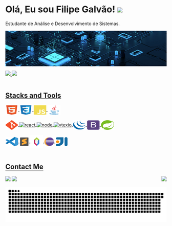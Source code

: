 # Olá, Eu sou Filipe Galvão! <img src="https://raw.githubusercontent.com/MartinHeinz/MartinHeinz/master/wave.gif" width="30px"> 

 Estudante de Análise e Desenvolvimento de Sistemas.

 <img align="center" alt="tech-backgrond" src="https://github.com/g-filipe/svg/blob/main/bgs/bg2.png?raw=true"> <br>
 
<div>
  <a href="https://github.com/g-filipe">
  <img width="428em" src="https://github-readme-stats.vercel.app/api?username=g-filipe&show_icons=true&theme=react&include_all_commits=true&count_private=true"/>
  <img width="420em"  src="https://github-readme-stats.vercel.app/api/top-langs/?username=g-filipe&layout=compact&langs_count=16&theme=react"/>
</div>

  <div style="display: inline_block"><br>

  <h2>Stacks and Tools</h2>

 
  <img align="center" alt="Lipe-HTML" height="30" width="40" src="https://raw.githubusercontent.com/devicons/devicon/master/icons/html5/html5-original.svg">

  <img align="center" alt="Lipe-CSS" height="30" width="40" src="https://raw.githubusercontent.com/devicons/devicon/master/icons/css3/css3-original.svg">

  <img align="center" alt="Lipe-Js" height="30" width="40" src="https://raw.githubusercontent.com/devicons/devicon/master/icons/javascript/javascript-plain.svg">

  <img align="center" alt="Lipe-Java" height="30" width="40" src="https://raw.githubusercontent.com/devicons/devicon/master/icons/java/java-original.svg">
   
 </div><br>
  
 <div>
 
   <img align="center" alt="git" title="Git" height="30" width="40" src="https://raw.githubusercontent.com/devicons/devicon/9f4f5cdb393299a81125eb5127929ea7bfe42889/icons/git/git-plain.svg">
 
  <img align="center" alt="react" title="ReactJs" height="40" width="55" src="https://hearmecheer.com/wp-content/uploads/2021/03/1000px-React-icon.svg.png">
  
   <img align="center" alt="node" title="NodeJs" height="30" width="27" src="https://seeklogo.com/images/N/nodejs-logo-FBE122E377-seeklogo.com.png">
  
  <img align="center" alt="vtexio" title="VtexIo" height="50" width="50" src="https://avatars.githubusercontent.com/in/18749?v=4">
  
   <img align="center" alt="jquery" height="30" width="40" src="https://raw.githubusercontent.com/devicons/devicon/9f4f5cdb393299a81125eb5127929ea7bfe42889/icons/jquery/jquery-original.svg">
  
   <img align="center" alt="bootstrap" height="30" width="40" src="https://raw.githubusercontent.com/devicons/devicon/9f4f5cdb393299a81125eb5127929ea7bfe42889/icons/bootstrap/bootstrap-plain.svg">
  
   <img align="center" alt="springboot" height="30" width="40" src="https://raw.githubusercontent.com/devicons/devicon/9f4f5cdb393299a81125eb5127929ea7bfe42889/icons/spring/spring-original.svg">
  
 </div><br>

<!--Tools-->
 
<div>

 <img align="center" alt="vscode" height="30" width="40" src="https://raw.githubusercontent.com/devicons/devicon/9f4f5cdb393299a81125eb5127929ea7bfe42889/icons/vscode/vscode-original.svg">
 
  <img align="center" alt="sublime" height="30" width="30" src="https://raw.githubusercontent.com/g-filipe/svg/b742f111b908acf5fe9339a53c7c2063a7b7a251/Sublime.svg?token=ATVJTMEYIYKL3O7QV62HEDTA3JJMG">

 <img align="center" alt="netbeans" height="40" width="40" src="https://raw.githubusercontent.com/g-filipe/svg/b742f111b908acf5fe9339a53c7c2063a7b7a251/NetBeans.svg?token=ATVJTMDWGWV5EXNSKIMEWY3A3JJIA">
 
 <img align="center" alt="eclipse" height="30" width="30" src="https://raw.githubusercontent.com/g-filipe/svg/b742f111b908acf5fe9339a53c7c2063a7b7a251/Eclipse.svg?token=ATVJTMG3INOAZO373WM3CU3A3JJBQ">
 
   <img align="center" alt="intelij" height="30" width="40" src="https://raw.githubusercontent.com/devicons/devicon/9f4f5cdb393299a81125eb5127929ea7bfe42889/icons/intellij/intellij-original.svg">

 </div><br>
 
  <div> 
 
 <h2>Contact Me</h2>
 
  <a href="https://www.linkedin.com/in/filipe-galv%C3%A3o-29879a130/" target="_blank"><img src="https://img.shields.io/badge/-LinkedIn-%230077B5?style=for-the-badge&logo=linkedin&logoColor=white" target="_blank"></a> 
  <a href = "mailto:galvao.s.filipe@gmail.com"><img src="https://img.shields.io/badge/Gmail-D14836?style=for-the-badge&logo=gmail&logoColor=white" target="_blank"></a>
  <img align="right" src="https://komarev.com/ghpvc/?username=your-github-g-filipe">
  
  
 </div>

 
  ![Snake animation](https://github.com/g-filipe/g-filipe/blob/output/github-contribution-grid-snake.svg)


